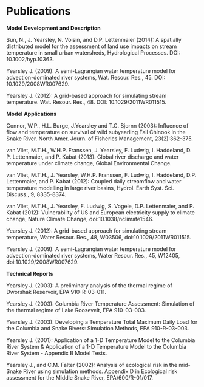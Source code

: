 # Publications
**Model Development and Description**

Sun, N., J. Yearsley, N. Voisin, and D.P. Lettenmaier (2014): A spatially distributed model for the assessment of land use impacts on stream temperature in small urban watersheds, Hydrological Processes. DOI: 10.1002/hyp.10363.

Yearsley J. (2009): A semi-Lagrangian water temperature model for advection-dominated river systems, Wat. Resour. Res., 45. DOI: 10.1029/2008WR007629.

Yearsley J. (2012): A grid-based approach for simulating stream temperature. Wat. Resour. Res., 48. DOI: 10.1029/2011WR011515.

**Model Applications**

Connor, W.P., H.L. Burge, J.Yearsley and T.C. Bjornn (2003): Influence of flow and temperature on survival of wild subyearling Fall Chinook in the Snake River. North Amer. Journ. of Fisheries Management, 23(2):362-375.

van Vliet, M.T.H., W.H.P. Franssen, J. Yearsley, F. Ludwig, I. Haddeland, D. P. Lettenmaier, and P. Kabat (2013): Global river discharge and water temperature under climate change, Global Environmental Change.

van Vliet, M.T.H., J. Yearsley, W.H.P. Franssen, F. Ludwig, I. Haddeland, D.P. Lettenmaier, and P. Kabat (2012): Coupled daily streamflow and water temperature modelling in large river basins, Hydrol. Earth Syst. Sci. Discuss., 9, 8335-8374.

van Vliet, M.T.H., J. Yearsley, F. Ludwig, S. Vogele, D.P. Lettenmaier, and P. Kabat (2012): Vulnerability of US and European electricity supply to climate change, Nature Climate Change, doi:10.1038/nclimate1546.

Yearsley J. (2012): A grid-based approach for simulating stream temperature, Water Resour. Res., 48, W03506, doi:10.1029/2011WR011515.

Yearsley J. (2009): A semi-Lagrangian water temperature model for advection-dominated river systems, Water Resour. Res., 45, W12405, doi:10.1029/2008WR007629.

**Technical Reports**

Yearsley J. (2003): A preliminary analysis of the thermal regime of Dworshak Reservoir, EPA 910-R-03-011.

Yearsley J. (2003): Columbia River Temperature Assessment: Simulation of the thermal regime of Lake Roosevelt, EPA 910-03-003.

Yearsley J. (2003): Developing a Temperature Total Maximum Daily Load for the Columbia and Snake Rivers: Simulation Methods, EPA 910-R-03-003.

Yearsley J. (2001): Application of a 1-D Temperature Model to the Columbia River System & Application of a 1-D Temperature Model to the Columbia River System - Appendix B Model Tests.

Yearsley J., and C.M. Falter (2002): Analysis of ecological risk in the mid-Snake River using simulation methods. Appendix D in Ecological risk assessment for the Middle Snake River, EPA/600/R-01/017.


